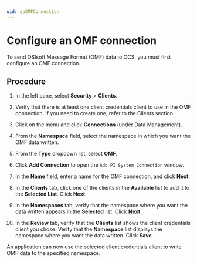 ```yaml
---
uid: gpOMFConnection
---
```


# Configure an OMF connection

To send OSIsoft Message Format (OMF) data to OCS, you must first configure an OMF connection.

## Procedure

1. In the left pane, select **Security** > **Clients**.

1. Verify that there is at least one client credentials client to use in the OMF connection. If you need to create one, refer to the Clients section.

1.  Click on the menu and click **Connections** (under Data Management).

1.  From the **Namespace** field, select the namespace in which you want the OMF data written.

1.  From the **Type** dropdown list, select **OMF**.

1.  Click **Add Connection** to open the `Add PI System Connection` window.

1.  In the **Name** field, enter a name for the OMF connection, and click **Next**.

1.  In the **Clients** tab, click one of the clients in the **Available** list to add it
    to the **Selected List**. Click **Next**.

1.  In the **Namespaces** tab, verify that the namespace where you want the data written appears in the **Selected** list. Click **Next**.
    
1.  In the **Review** tab, verify that the **Clients** list shows the client credentials
    client you chose. Verify that the **Namespace** list displays the namespace where you want the data written. Click **Save**.  

An application can now use the selected client credentials client to write OMF data to the specified namespace.
